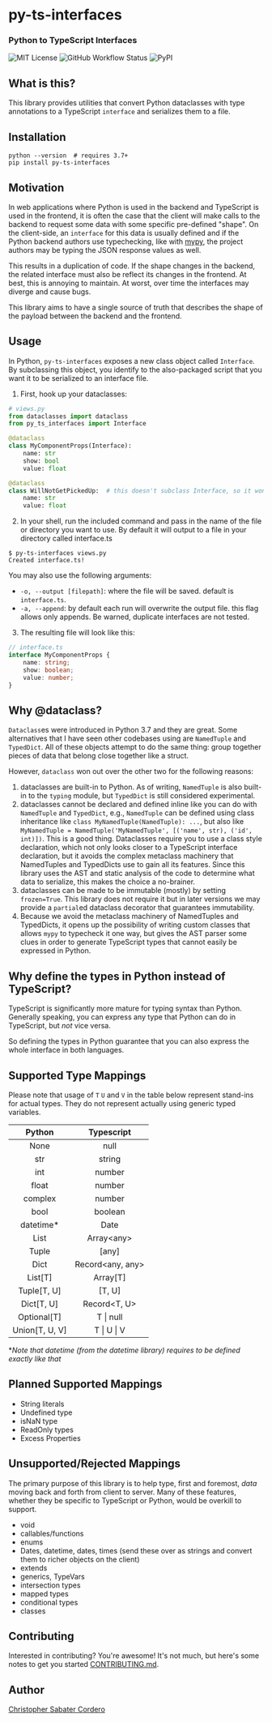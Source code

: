 # py-ts-interfaces
### Python to TypeScript Interfaces

![MIT License](https://img.shields.io/github/license/cs-cordero/py-ts-interfaces)
![GitHub Workflow Status](https://img.shields.io/github/workflow/status/cs-cordero/py-ts-interfaces/Continuous%20Integration)
![PyPI](https://img.shields.io/pypi/v/py-ts-interfaces)

## What is this?

This library provides utilities that convert Python dataclasses with type
annotations to a TypeScript `interface` and serializes them to a file.

## Installation

```
python --version  # requires 3.7+
pip install py-ts-interfaces
```

## Motivation

In web applications where Python is used in the backend and TypeScript is used
in the frontend, it is often the case that the client will make calls to the
backend to request some data with some specific pre-defined "shape".  On the
client-side, an `interface` for this data is usually defined and if the Python
backend authors use typechecking, like with [mypy](http://mypy-lang.org/), the
project authors may be typing the JSON response values as well.

This results in a duplication of code.  If the shape changes in the backend,
the related interface must also be reflect its changes in the frontend.  At
best, this is annoying to maintain.  At worst, over time the interfaces may
diverge and cause bugs.

This library aims to have a single source of truth that describes the shape of
the payload between the backend and the frontend.

## Usage

In Python, `py-ts-interfaces` exposes a new class object called `Interface`.
By subclassing this object, you identify to the also-packaged script that you
want it to be serialized to an interface file.

1. First, hook up your dataclasses:

```python
# views.py
from dataclasses import dataclass
from py_ts_interfaces import Interface

@dataclass
class MyComponentProps(Interface):
    name: str
    show: bool
    value: float

@dataclass
class WillNotGetPickedUp:  # this doesn't subclass Interface, so it won't be included
    name: str
    value: float
```

2. In your shell, run the included command and pass in the name of the file or
   directory you want to use.  By default it will output to a file in your
   directory called interface.ts
```
$ py-ts-interfaces views.py
Created interface.ts!
```

You may also use the following arguments:
* `-o, --output [filepath]`:  where the file will be saved. default is `interface.ts`.
* `-a, --append`:  by default each run will overwrite the output file. this flag
allows only appends.  Be warned, duplicate interfaces are not tested.


3. The resulting file will look like this:
```typescript
// interface.ts
interface MyComponentProps {
    name: string;
    show: boolean;
    value: number;
}
```

## Why @dataclass?

`Dataclass`es were introduced in Python 3.7 and they are great.  Some
alternatives that I have seen other codebases using are `NamedTuple` and
`TypedDict`.  All of these objects attempt to do the same thing: group together
pieces of data that belong close together like a struct.

However, `dataclass` won out over the other two for the following reasons:
1. dataclasses are built-in to Python.  As of writing, `NamedTuple` is also
   built-in to the `typing` module, but `TypedDict` is still considered
   experimental.
2. dataclasses cannot be declared and defined inline like you can do with
   `NamedTuple` and `TypedDict`, e.g., `NamedTuple` can be defined using class
   inheritance like `class MyNamedTuple(NamedTuple): ...`, but also like
   `MyNamedTuple = NamedTuple('MyNamedTuple', [('name', str), ('id', int)])`.
   This is a good thing.  Dataclasses require you to use a class style
   declaration, which not only looks closer to a TypeScript interface
   declaration, but it avoids the complex metaclass machinery that NamedTuples
   and TypedDicts use to gain all its features.  Since this library uses the
   AST and static analysis of the code to determine what data to serialize,
   this makes the choice a no-brainer.
3. dataclasses can be made to be immutable (mostly) by setting `frozen=True`.
   This library does not require it but in later versions we may provide a
   `partial`ed dataclass decorator that guarantees immutability.
4. Because we avoid the metaclass machinery of NamedTuples and TypedDicts, it
   opens up the possibility of writing custom classes that allows `mypy` to
   typecheck it one way, but gives the AST parser some clues in order to
   generate TypeScript types that cannot easily be expressed in Python.

## Why define the types in Python instead of TypeScript?

TypeScript is significantly more mature for typing syntax than Python.
Generally speaking, you can express any type that Python can do in TypeScript,
but _not_ vice versa.

So defining the types in Python guarantee that you can also express the whole
interface in both languages.

## Supported Type Mappings
Please note that usage of `T` `U` and `V` in the table below represent
stand-ins for actual types.  They do not represent actually using generic typed
variables.

| Python                          | Typescript                    |
|:-------------------------------:|:-----------------------------:|
| None                            | null                          |
| str                             | string                        |
| int                             | number                        |
| float                           | number                        |
| complex                         | number                        |
| bool                            | boolean                       |
| datetime*                        | Date                          |
| List                            | Array\<any\>                  |
| Tuple                           | [any]                         |
| Dict                            | Record<any, any>              |
| List[T]                         | Array[T]                      |
| Tuple[T, U]                     | [T, U]                        |
| Dict[T, U]                      | Record<T, U>                  |
| Optional[T]                     | T \| null                     |
| Union[T, U, V]                  | T \| U \| V                   |

*_Note that datetime (from the datetime library) requires to be defined exactly like that_

## Planned Supported Mappings

* String literals
* Undefined type
* isNaN type
* ReadOnly types
* Excess Properties

## Unsupported/Rejected Mappings

The primary purpose of this library is to help type, first and foremost, _data_
moving back and forth from client to server.  Many of these features, whether they be specific to TypeScript or Python, would be overkill to support.

* void
* callables/functions
* enums
* Dates, datetime, dates, times (send these over as strings and convert them to richer objects on the client)
* extends
* generics, TypeVars
* intersection types
* mapped types
* conditional types
* classes

## Contributing

Interested in contributing?  You're awesome!  It's not much, but here's some notes to get you started [CONTRIBUTING.md](CONTRIBUTING.md).

## Author

[Christopher Sabater Cordero](https://chrisdoescoding.com)
